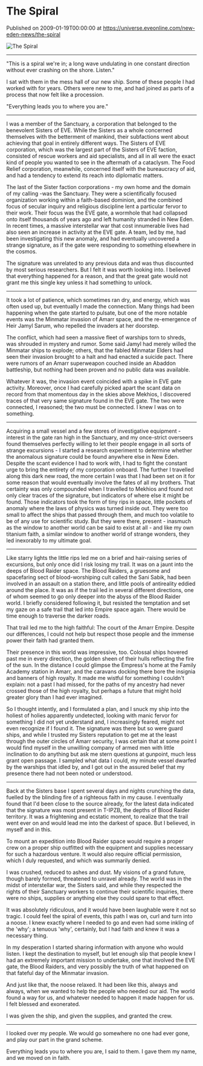 # The Spiral
Published on 2009-01-19T00:00:00 at https://universe.eveonline.com/new-eden-news/the-spiral

![The Spiral](https://web.ccpgamescdn.com/communityassets/img/chronicles/chronicleImage/thespiral.jpg)

---

"This is a spiral we're in; a long wave undulating in one constant direction without ever crashing on the shore. Listen."

I sat with them in the mess hall of our new ship. Some of these people I had worked with for years. Others were new to me, and had joined as parts of a process that now felt like a procession.

"Everything leads you to where you are."

***

I was a member of the Sanctuary, a corporation that belonged to the benevolent Sisters of EVE. While the Sisters as a whole concerned themselves with the betterment of mankind, their subfactions went about achieving that goal in entirely different ways. The Sisters of EVE corporation, which was the largest part of the Sisters of EVE faction, consisted of rescue workers and aid specialists, and all in all were the exact kind of people you wanted to see in the aftermath of a cataclysm. The Food Relief corporation, meanwhile, concerned itself with the bureaucracy of aid, and had a tendency to extend its reach into diplomatic matters.

The last of the Sister faction corporations - my own home and the domain of my calling -was the Sanctuary. They were a scientifically focused organization working within a faith-based dominion, and the combined focus of secular inquiry and religious discipline lent a particular fervor to their work. Their focus was the EVE gate, a wormhole that had collapsed onto itself thousands of years ago and left humanity stranded in New Eden. In recent times, a massive interstellar war that cost innumerable lives had also seen an increase in activity at the EVE gate. A team, led by me, had been investigating this new anomaly, and had eventually uncovered a strange signature, as if the gate were responding to something elsewhere in the cosmos.

The signature was unrelated to any previous data and was thus discounted by most serious researchers. But I felt it was worth looking into. I believed that everything happened for a reason, and that the great gate would not grant me this single key unless it had something to unlock.

***

It took a lot of patience, which sometimes ran dry, and energy, which was often used up, but eventually I made the connection. Many things had been happening when the gate started to pulsate, but one of the more notable events was the Minmatar invasion of Amarr space, and the re-emergence of Heir Jamyl Sarum, who repelled the invaders at her doorstep.

The conflict, which had seen a massive fleet of warships torn to shreds, was shrouded in mystery and rumor. Some said Jamyl had merely willed the Minmatar ships to explode; others, that the fabled Minmatar Elders had seen their invasion brought to a halt and had enacted a suicide pact. There were rumors of an Amarr superweapon couched inside an Abaddon battleship, but nothing had been proven and no public data was available.

Whatever it was, the invasion event coincided with a spike in EVE gate activity. Moreover, once I had carefully picked apart the scant data on record from that momentous day in the skies above Mekhios, I discovered traces of that very same signature found in the EVE gate. The two were connected, I reasoned; the two must be connected. I knew I was on to something.

***

Acquiring a small vessel and a few stores of investigative equipment - interest in the gate ran high in the Sanctuary, and my once-strict overseers found themselves perfectly willing to let their people engage in all sorts of strange excursions - I started a research experiment to determine whether the anomalous signature could be found anywhere else in New Eden. Despite the scant evidence I had to work with, I had to fight the constant urge to bring the entirety of my corporation onboard. The further I travelled along this dark new road, the more certain I was that I had been set on it for some reason that would eventually involve the fates of all my brothers. That certainty was only compounded when I travelled to Mekhios and found not only clear traces of the signature, but indicators of where else it might be found. Those indicators took the form of tiny rips in space, little pockets of anomaly where the laws of physics was turned inside out. They were too small to affect the ships that passed through them, and much too volatile to be of any use for scientific study. But they were there, present - inasmuch as the window to another world can be said to exist at all - and like my own titanium faith, a similar window to another world of strange wonders, they led inexorably to my ultimate goal.

***

Like starry lights the little rips led me on a brief and hair-raising series of excursions, but only once did I risk losing my trail. It was on a jaunt into the deeps of Blood Raider space. The Blood Raiders, a gruesome and spacefaring sect of blood-worshiping cult called the Sani Sabik, had been involved in an assault on a station there, and little pools of antireality eddied around the place. It was as if the trail led in several different directions, one of whom seemed to go only deeper into the abyss of the Blood Raider world. I briefly considered following it, but resisted the temptation and set my gaze on a safe trail that led into Empire space again. There would be time enough to traverse the darker roads.

That trail led me to the high faithful: The court of the Amarr Empire. Despite our differences, I could not help but respect those people and the immense power their faith had granted them.

Their presence in this world was impressive, too. Colossal ships hovered past me in every direction, the golden sheen of their hulls reflecting the fire of the sun. In the distance I could glimpse the Empress's home at the Family Academy station in Amarr, and the caravans docking there bore the insignia and banners of high royalty. It made me wistful for something I couldn't explain: not a past I had missed, for the paths of my ancestry had never crossed those of the high royalty, but perhaps a future that might hold greater glory than I had ever imagined.

So I thought intently, and I formulated a plan, and I snuck my ship into the holiest of holies apparently undetected, looking with manic fervor for something I did not yet understand and, I increasingly feared, might not even recognize if I found it. The signature was there but so were guard ships, and while I trusted my Sisters reputation to get me at the least through the outer circles of Amarr security, I was certain that at some point I would find myself in the unwilling company of armed men with little inclination to do anything but ask me stern questions at gunpoint, much less grant open passage. I sampled what data I could, my minute vessel dwarfed by the warships that idled by, and I got out in the assured belief that my presence there had not been noted or understood.

***

Back at the Sisters base I spent several days and nights crunching the data, fuelled by the blinding fire of a righteous faith in my cause. I eventually found that I'd been close to the source already, for the latest data indicated that the signature was most present in T-IPZB, the depths of Blood Raider territory. It was a frightening and ecstatic moment, to realize that the trail went ever on and would lead me into the darkest of space. But I believed, in myself and in this.

To mount an expedition into Blood Raider space would require a proper crew on a proper ship outfitted with the equipment and supplies necessary for such a hazardous venture. It would also require official permission, which I duly requested, and which was summarily denied.

I was crushed, reduced to ashes and dust. My visions of a grand future, though barely formed, threatened to unravel already. The world was in the midst of interstellar war, the Sisters said, and while they respected the rights of their Sanctuary workers to continue their scientific inquiries, there were no ships, supplies or anything else they could spare to that effect.

It was absolutely ridiculous, and it would have been laughable were it not so tragic. I could feel the spiral of events, this path I was on, curl and turn into a noose. I knew exactly where I needed to go and even had some inkling of the 'why'; a tenuous 'why', certainly, but I had faith and knew it was a necessary thing.

In my desperation I started sharing information with anyone who would listen. I kept the destination to myself, but let enough slip that people knew I had an extremely important mission to undertake, one that involved the EVE gate, the Blood Raiders, and very possibly the truth of what happened on that fateful day of the Minmatar invasion.

And just like that, the noose relaxed. It had been like this, always and always, when we wanted to help the people who needed our aid. The world found a way for us, and whatever needed to happen it made happen for us. I felt blessed and exonerated.

I was given the ship, and given the supplies, and granted the crew.

***

I looked over my people. We would go somewhere no one had ever gone, and play our part in the grand scheme.

Everything leads you to where you are, I said to them. I gave them my name, and we moved on in faith.
